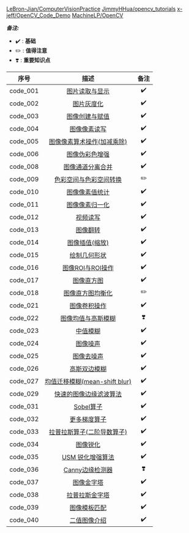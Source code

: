 [LeBron-Jian/ComputerVisionPractice](https://github.com/LeBron-Jian/ComputerVisionPractice)
[JimmyHHua/opencv_tutorials](https://github.com/JimmyHHua/opencv_tutorials/blob/master/README_CN.md)
[x-jeff/OpenCV_Code_Demo](https://github.com/x-jeff/OpenCV_Code_Demo)
[MachineLP/OpenCV](https://github.com/MachineLP/OpenCV-)

***备注:***

- ✔️ : **基础**
- ✏️ : **值得注意**
- ❣️ : **重要知识点**

序号    | 描述   | 备注
:--------: | :--------: | :--------:
code_001 | [图片读取与显示](cpp/code_001.cpp)   | ✔️
code_002 | [图片灰度化](cpp/code_002.cpp)   | ✔️
code_003 | [图像创建与赋值](cpp/code_003.cpp)   | ✔️
code_004 | [图像像素读写](cpp/code_004.cpp)   | ✔️
code_005 | [图像像素算术操作(加减乘除)](cpp/code_005.cpp)   | ✔️
code_006 | [图像伪彩色增强](cpp/code_006.cpp)   | ✔️
code_008 | [图像通道分离合并](cpp/code_008.cpp)   | ✔️
code_009 | [色彩空间与色彩空间转换](cpp/code_009.cpp)   | ✏️
code_010 | [图像像素值统计](cpp/code_010.cpp)   | ✔️
code_011 | [图像像素归一化](cpp/code_011.cpp)   | ✔️
code_012 | [视频读写](cpp/code_012.cpp)   | ✔️
code_013 | [图像翻转](cpp/code_013.cpp)   | ✔️
code_014 | [图像插值(缩放)](cpp/code_014.cpp)   | ✔️
code_015 | [绘制几何形状](cpp/code_015.cpp)   | ✔️
code_016 | [图像ROI与ROI操作](cpp/code_016.cpp)   | ✔️
code_017 | [图像直方图](cpp/code_017.cpp)   | ✔️
code_018 | [图像直方图均衡化](cpp/code_018.cpp)   | ✏️
code_021 | [图像卷积操作](cpp/code_021.cpp)   | ✔️
code_022 | [图像均值与高斯模糊](cpp/code_022.cpp)   | ❣️
code_023 | [中值模糊](cpp/code_022.cpp)   | ✔️
code_024 | [图像噪声](cpp/code_024.cpp)   | ✔️
code_025 | [图像去噪声](cpp/code_025.cpp)   | ✔️
code_026 | [高斯双边模糊](cpp/code_026.cpp)   | ✔️
code_027 | [均值迁移模糊(mean-shift blur)](cpp/code_027.cpp)   | ✔️
code_029 | [快速的图像边缘滤波算法](cpp/code_029/opencv_029.py)   | ✔️
code_031 | [Sobel算子](cpp/code_031/opencv_031.py)   | ✔️
code_032 | [更多梯度算子](cpp/code_032/opencv_032.py)   | ✔️
code_033 | [拉普拉斯算子(二阶导数算子)](cpp/code_033/opencv_033.py)   | ✔️
code_034 | [图像锐化](cpp/code_034/opencv_034.py)   | ✔️
code_035 | [USM 锐化增强算法](cpp/code_035/opencv_035.py)   | ✔️
code_036 | [Canny边缘检测器](cpp/code_036/opencv_036.py)   | ❣️
code_037 | [图像金字塔](cpp/code_037/opencv_037.py)   | ✔️
code_038 | [拉普拉斯金字塔](cpp/code_038/opencv_038.py)   | ✔️
code_039 | [图像模板匹配](cpp/code_039/opencv_039.py)   | ✔️
code_040 | [二值图像介绍](cpp/code_040/opencv_040.py)   | ✔️
